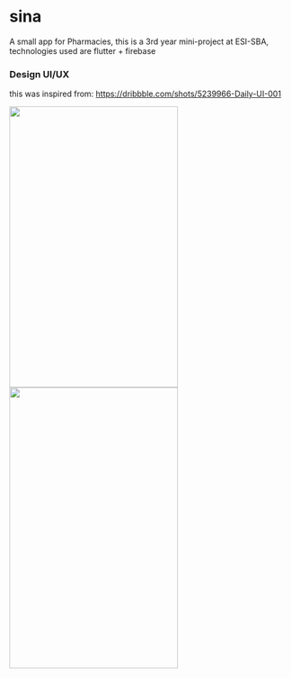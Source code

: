 # sina

A small app for Pharmacies, this is a 3rd year mini-project at ESI-SBA, technologies used are flutter + firebase

### Design UI/UX
this was inspired from: https://dribbble.com/shots/5239966-Daily-UI-001

<img src="https://user-images.githubusercontent.com/57004566/170050983-92dab80e-e207-4b26-8603-ec7cb825b2b8.gif" width="300" height="500">
<img src="https://user-images.githubusercontent.com/57004566/170051172-55768792-a4ff-489d-9d1b-3f1805894a49.png" width="300" height="500">
